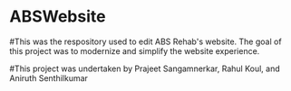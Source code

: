 # ABSWebsite

#This was the respository used to edit ABS Rehab's website. The goal of this project was to modernize and simplify the website experience.

#This project was undertaken by Prajeet Sangamnerkar, Rahul Koul, and Aniruth Senthilkumar
